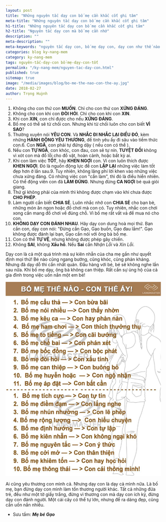 ```yaml
---
layout: post
title: "Những nguyên tắc dạy con bố mẹ cần khắc cốt ghi tâm"
meta-title: "Những nguyên tắc dạy con bố mẹ cần khắc cốt ghi tâm"
h1-title: "Những nguyên tắc dạy con bố mẹ cần khắc cốt ghi tâm"
h2-title: "Nguyên tắc dạy con mà bố mẹ cần nhớ"
description: ""
meta-description: ""
meta-keywords: "nguyên tắc dạy con, bố mẹ dạy con, dạy con như thế nào là tốt"
categories: blog ky-nang-mem
category: ky-nang-mem
tags: nguyên-tắc-dạy-con bố-mẹ-dạy-con-tốt
permalink: "/ky-nang-mem/nguyen-tac-day-con.html"
published: true
sitemap: true
image: "/media/images/blog/bo-me-the-nao-con-the-ay.jpg"
date: 2018-02-27
author: Trọng Huỳnh
---
```



1. Không cho con thứ con **MUỐN**. Chỉ cho con thứ con **XỨNG ĐÁNG**.
2. Không cho con khi con **ĐÒI HỎI**. Chỉ cho con khi con **XIN**.
3. Khi con **XIN**, con chỉ được cho nếu **XỨNG ĐÁNG**.
4. Bố mẹ có thể sẽ từ chối con. Nhưng khi từ chối luôn cho con biết **VÌ SAO**?
5. Thường xuyên nói **YÊU CON**. Và **NHẮC ĐI NHẮC LẠI ĐIỀU ĐÓ**, kèm những **HÀNH ĐỘNG YÊU THƯƠNG**, để tình yêu ấy đi sâu vào tiềm thức con.6. Con **NGÃ**, con phải tự đứng dậy ( nếu con có thể ).
7. Nếu con **TỰ NGÃ**, con khóc, con đau, con sẽ tự nín. **TUYỆT ĐỐI** không vì xót con mà đổ lỗi cho đồ vật, hoàn cảnh, hoặc bất kỳ ai.
8. Khi con làm việc **TỐT**, hãy **KHEN NGỢI** con. Vì con luôn thích được **KHEN NGỢI**. Đó là nguồn động lực để con **LẶP LẠI** những việc làm tốt đẹp hơn ở lần sau.9. Tuy nhiên, không lãng phí lời khen vào những việc chưa xứng đáng. Có những việc con "cần làm", thì đó là điều hiển nhiên. Có thể động viên con đã **LÀM ĐÚNG**. Nhưng đừng **CA NGỢI** bé quá giỏi giang.
10. Thứ gì không phải của mình thì không được chạm vào khi chưa được **CHO PHÉP**.
11. Làm người cần biết **CHIA SẺ**. Luôn nhắc nhở con **CHIA SẺ** cho bạn bè, những món ăn ngon hoặc đồ chơi mà con có. Tuy nhiên, nhắc con chơi xong cần mang đồ chơi về đúng chỗ. Vì bố mẹ rất vất vả để mua nó cho con.
12. **KHÔNG DẠY CON ĐÁNH NHAU**. Hãy dạy con dung hoà mọi thứ. Bạn cắn con, dạy con nói: "Đừng cắn Gạo, Gạo buồn, Gạo đau lắm!". Gạo không được đánh lại bạn, Gạo cần nói với ông bà bố mẹ.
13. Con có thể **TỰ VỆ**, nhưng không được phép gây chiến.
14. Không **SAI**, không **Xấu hổ**. Nếu **Sai** cần *Nhận Lỗi* và *Xin Lỗi*.

Dạy con là cả một quá trình mà sự kiên nhẫn của cha mẹ gần như quyết định mọi thứ! Bé nào cũng ngang bướng, cũng khóc, cũng phản kháng. Nhưng đã dạy dỗ thì cần nhất quán. Đầu hàng với bé, bé sẽ không nghe lần sau nữa. Khi bố mẹ dạy, ông bà không can thiệp. Rất cần sự ủng hộ của cả gia đình trong việc uốn nắn một em bé!

<img  src="/media/images/blog/bo-me-the-nao-con-the-ay.jpg" alt="nguyên tắc dạy con" class="center image_fade responsive-img lazy">

Ai cũng yêu thương con mình cả. Nhưng dạy con là dạy cả mình nữa. Là bố mẹ, bạn đừng dạy con mình làm tổn thương người khác. Tất cả những đứa trẻ, đều như một tờ giấy trắng, đừng vì thương con mà dạy con ích kỷ, đừng dạy con đánh người. Một cái cây có thể tự lớn, nhưng để ra dáng đẹp, cũng cần uốn nắn nhiều.

- Sưu tầm: ***Mẹ bé Gạo***